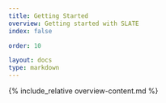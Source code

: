 ```yaml
---
title: Getting Started
overview: Getting started with SLATE
index: false

order: 10

layout: docs
type: markdown
---
```


{% include_relative overview-content.md %}
